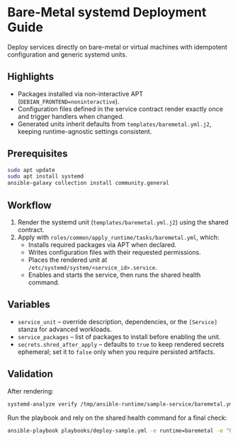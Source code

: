 # Bare-Metal systemd Deployment Guide

Deploy services directly on bare-metal or virtual machines with idempotent configuration and generic systemd units.

## Highlights

- Packages installed via non-interactive APT (`DEBIAN_FRONTEND=noninteractive`).
- Configuration files defined in the service contract render exactly once and trigger handlers when changed.
- Generated units inherit defaults from `templates/baremetal.yml.j2`, keeping runtime-agnostic settings consistent.

## Prerequisites

```bash
sudo apt update
sudo apt install systemd
ansible-galaxy collection install community.general
```

## Workflow

1. Render the systemd unit (`templates/baremetal.yml.j2`) using the shared contract.
2. Apply with `roles/common/apply_runtime/tasks/baremetal.yml`, which:
   - Installs required packages via APT when declared.
   - Writes configuration files with their requested permissions.
   - Places the rendered unit at `/etc/systemd/system/<service_id>.service`.
   - Enables and starts the service, then runs the shared health command.

## Variables

- `service_unit` – override description, dependencies, or the `[Service]` stanza for advanced workloads.
- `service_packages` – list of packages to install before enabling the unit.
- `secrets.shred_after_apply` – defaults to `true` to keep rendered secrets ephemeral; set it to `false` only when you require persisted artifacts.

## Validation

After rendering:

```bash
systemd-analyze verify /tmp/ansible-runtime/sample-service/baremetal.yml
```

Run the playbook and rely on the shared health command for a final check:

```bash
ansible-playbook playbooks/deploy-sample.yml -e runtime=baremetal -e "health.cmd=['/bin/sh','-c','exit 0']"
```
